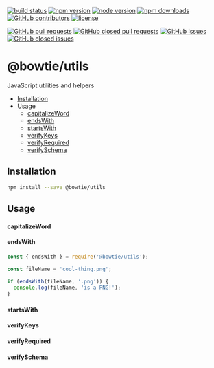 [![build status](https://img.shields.io/travis/bowtie-co/node-utils.svg?style=flat-square)](https://travis-ci.org/bowtie-co/node-utils)
[![npm version](https://img.shields.io/npm/v/@bowtie/utils.svg?style=flat-square)](https://www.npmjs.com/package/@bowtie/utils)
[![node version](https://img.shields.io/node/v/@bowtie/utils.svg?style=flat-square)](https://nodejs.org)
[![npm downloads](https://img.shields.io/npm/dt/@bowtie/utils.svg?style=flat-square)](https://www.npmjs.com/package/@bowtie/utils)
[![GitHub contributors](https://img.shields.io/github/contributors/bowtie-co/node-utils.svg?style=flat-square)](https://github.com/bowtie-co/node-utils/graphs/contributors)
[![license](https://img.shields.io/npm/l/@bowtie/utils.svg?style=flat-square)](https://github.com/bowtie-co/node-utils/blob/master/LICENSE)

[![GitHub pull requests](https://img.shields.io/github/issues-pr/bowtie-co/node-utils.svg?style=flat-square)](https://github.com/bowtie-co/node-utils/pulls)
[![GitHub closed pull requests](https://img.shields.io/github/issues-pr-closed/bowtie-co/node-utils.svg?style=flat-square)](https://github.com/bowtie-co/node-utils/pulls?utf8=%E2%9C%93&q=is%3Apr+is%3Aclosed+)
[![GitHub issues](https://img.shields.io/github/issues/bowtie-co/node-utils.svg?style=flat-square)](https://github.com/bowtie-co/node-utils/issues)
[![GitHub closed issues](https://img.shields.io/github/issues-closed/bowtie-co/node-utils.svg?style=flat-square)](https://github.com/bowtie-co/node-utils/issues?utf8=%E2%9C%93&q=is%3Aissue+is%3Aclosed+)

# @bowtie/utils
JavaScript utilities and helpers

- [Installation](#installation)
- [Usage](#usage)
  - [capitalizeWord](#capitalizeword)
  - [endsWith](#endswith)
  - [startsWith](#startswith)
  - [verifyKeys](#verifykeys)
  - [verifyRequired](#verifyrequired)
  - [verifySchema](#verifyschema)

## Installation

```bash
npm install --save @bowtie/utils
```

## Usage

#### capitalizeWord
#### endsWith
```javascript
const { endsWith } = require('@bowtie/utils');

const fileName = 'cool-thing.png';

if (endsWith(fileName, '.png')) {
  console.log(fileName, 'is a PNG!');
}
```

#### startsWith
#### verifyKeys
#### verifyRequired
#### verifySchema
